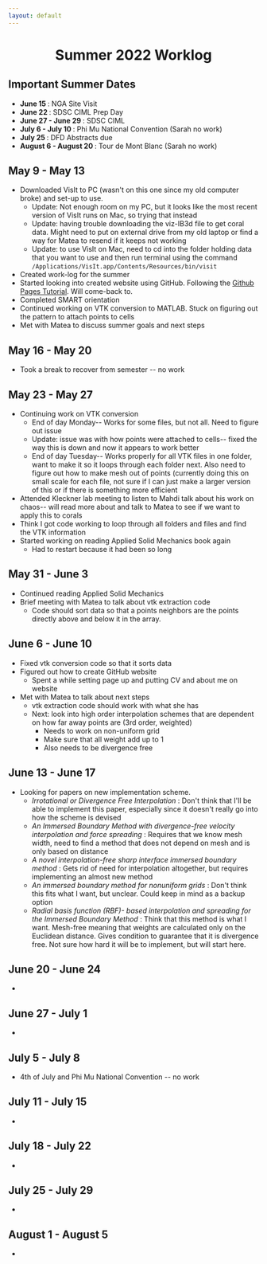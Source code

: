 ```yaml
---
layout: default
---
```


<center> <h1>Summer 2022 Worklog </h1></center>

## Important Summer Dates

- <b> June 15 </b>: NGA Site Visit
- <b> June 22 </b>: SDSC CIML Prep Day
- <b> June 27 - June 29 </b>: SDSC CIML
- <b> July 6 - July 10 </b>: Phi Mu National Convention (Sarah no work)
- <b> July 25 </b>: DFD Abstracts due
- <b> August 6 - August 20 </b>: Tour de Mont Blanc (Sarah no work)

## May 9 - May 13

- Downloaded VisIt to PC (wasn't on this one since my old computer broke) and set-up to use.
	- Update: Not enough room on my PC, but it looks like the most recent version of VisIt runs on Mac, so trying that instead
	- Update: having trouble downloading the viz-IB3d file to get coral data. Might need to put on external drive from my old laptop or find a way for Matea to resend if it keeps not working
	- Update: to use VisIt on Mac, need to cd into the folder holding data that you want to use and then run terminal using the command `/Applications/VisIt.app/Contents/Resources/bin/visit`
- Created work-log for the summer
- Started looking into created website using GitHub. Following the [Github Pages Tutorial](https://lab.github.com/githubtraining/github-pages). Will come-back to.
- Completed SMART orientation
- Continued working on VTK conversion to MATLAB. Stuck on figuring out the pattern to attach points to cells
- Met with Matea to discuss summer goals and next steps

## May 16 - May 20

- Took a break to recover from semester -- no work

## May 23 - May 27

- Continuing work on VTK conversion
	- End of day Monday-- Works for some files, but not all. Need to figure out issue
	- Update: issue was with how points were attached to cells-- fixed the way this is down and now it appears to work better
	- End of day Tuesday-- Works properly for all VTK files in one folder, want to make it so it loops through each folder next. Also need to figure out how to make mesh out of points (currently doing this on small scale for each file, not sure if I can just make a larger version of this or if there is something more efficient
- Attended Kleckner lab meeting to listen to Mahdi talk about his work on chaos-- will read more about and talk to Matea to see if we want to apply this to corals
- Think I got code working to loop through all folders and files and find the VTK information
- Started working on reading Applied Solid Mechanics book again
	- Had to restart because it had been so long
	
## May 31 - June 3

- Continued reading Applied Solid Mechanics
- Brief meeting with Matea to talk about vtk extraction code
	- Code should sort data so that a points neighbors are the points directly above and below it in the array.
	
## June 6 - June 10

- Fixed vtk conversion code so that it sorts data
- Figured out how to create GitHub website
	- Spent a while setting page up and putting CV and about me on website
- Met with Matea to talk about next steps
	- vtk extraction code should work with what she has
	- Next: look into high order interpolation schemes that are dependent on how far away points are (3rd order, weighted)
		- Needs to work on non-uniform grid
		- Make sure that all weight add up to 1
		- Also needs to be divergence free
		
## June 13 - June 17

- Looking for papers on new implementation scheme. 
	- <i> Irrotational or Divergence Free Interpolation </i>: Don't think that I'll be able to implement this paper, especially since it doesn't really go into how the scheme is devised
	- <i> An Immersed Boundary Method with divergence-free velocity interpolation and force spreading </i>: Requires that we know mesh width, need to find a method that does not depend on mesh and is only based on distance
	- <i> A novel interpolation-free sharp interface immersed boundary method </i>: Gets rid of need for interpolation altogether, but requires implementing an almost new method
	- <i> An immersed boundary method for nonuniform grids </i>: Don't think this fits what I want, but unclear. Could keep in mind as a backup option
	- <i> Radial basis function (RBF)- based interpolation and spreading for the Immersed Boundary Method </i>: Think that this method is what I want. Mesh-free meaning that weights are calculated only on the Euclidean distance. Gives condition to guarantee that it is divergence free. Not sure how hard it will be to implement, but will start here. 

## June 20 - June 24

- 

## June 27 - July 1

- 

## July 5 - July 8

- 4th of July and Phi Mu National Convention -- no work

## July 11 - July 15

- 

## July 18 - July 22

- 

## July 25 - July 29

- 

## August 1 - August 5

- 